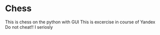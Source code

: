 # Chess
This is chess on the python with GUI
This is excercise in course of Yandex
Do not cheat!!
I seriosly
